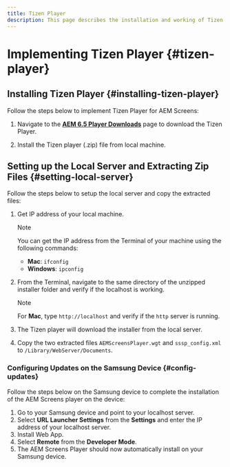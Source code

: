 ```yaml
---
title: Tizen Player
description: This page describes the installation and working of Tizen Player.
---
```


# Implementing Tizen Player {#tizen-player}

## Installing Tizen Player {#installing-tizen-player}

Follow the steps below to implement Tizen Player for AEM Screens:

1. Navigate to the [**AEM 6.5 Player Downloads**](https://download.macromedia.com/screens/) page to download the Tizen Player.

1. Install the Tizen player (.zip) file from local machine.

## Setting up the Local Server and Extracting Zip Files {#setting-local-server}

Follow the steps below to setup the local server and copy the extracted files:

1. Get IP address of your local machine. 

    >[!NOTE]
    >You can get the IP address from the Terminal of your machine using the following commands:
    >* **Mac**: `ifconfig`
    >* **Windows**: `ipconfig`

1. From the Terminal, navigate to the same directory of the unzipped installer folder and verify if the localhost is working.

   >[!NOTE]
   >For **Mac**, type `http://localhost` and verify if the `http` server is running.

1. The Tizen player will download the installer from the local server.

1. Copy the two extracted files `AEMScreensPlayer.wgt` and `sssp_config.xml` to `/Library/WebServer/Documents`.

### Configuring Updates on the Samsung Device {#config-updates}

Follow the steps below on the Samsung device to complete the installation of the AEM Screens player on the device:

1. Go to your Samsung device and point to your localhost server.
1. Select **URL Launcher Settings** from the **Settings** and enter the IP address of your localhost server.
1. Install Web App.
1. Select **Remote** from the **Developer Mode**.
1. The AEM Screens Player should now automatically install on your Samsung device.


